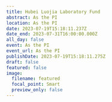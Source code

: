 ```yaml
---
title: Hubei Luojia Laboratory Fund
abstract: As the PI
location: As the PI
date: 2023-07-19T15:18:11.237Z
date_end: 2023-07-31T16:00:00.000Z
all_day: false
event: As the PI
event_url: As the PI
publishDate: 2023-07-19T15:18:11.275Z
draft: false
featured: false
image:
  filename: featured
  focal_point: Smart
  preview_only: false
---
```


